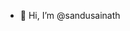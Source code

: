 - 👋 Hi, I’m @sandusainath

<!---
sandusai/sandusai is a ✨ special ✨ repository because its `README.md` (this file) appears on your GitHub profile.
You can click the Preview link to take a look at your changes.
--->
